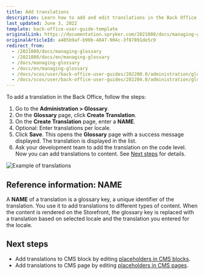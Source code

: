 ```yaml
---
title: Add translations
description: Learn how to add and edit translations in the Back Office.
last_updated: June 3, 2022
template: back-office-user-guide-template
originalLink: https://documentation.spryker.com/2021080/docs/managing-glossary
originalArticleId: a485b9af-b90b-4847-904c-3f87891de5c9
redirect_from:
  - /2021080/docs/managing-glossary
  - /2021080/docs/en/managing-glossary
  - /docs/managing-glossary
  - /docs/en/managing-glossary
  - /docs/scos/user/back-office-user-guides/202200.0/administration/glossary/managing-glossary.html
  - /docs/scos/user/back-office-user-guides/202204.0/administration/glossary/managing-glossary.html  
---
```


To add a translation in the Back Office, follow the steps:

1. Go to the **Administration&nbsp;<span aria-label="and then">></span> Glossary**.
2. On the **Glossary** page, click **Create Translation**.
3. On the **Create Translation** page, enter a **NAME**.
4. Optional: Enter translations per locale.
5. Click **Save**.
    This opens the **Glossary** page with a success message displayed. The translation is displayed in the list.
6. Ask your development team to add the translation on the code level.
    Now you can add translations to content. See [Next steps](#next-steps) for details.

![Example of translations](https://spryker.s3.eu-central-1.amazonaws.com/docs/User+Guides/Back+Office+User+Guides/Glossary/Managing+Glossary/managing-glossary.png)

## Reference information: NAME

A **NAME** of a translation is a glossary key, a unique identifier of the translation. You use it to add translations to different types of content. When the content is rendered on the Storefront, the glossary key is replaced with a translation based on selected locale and the translation you entered for the locale.


## Next steps

* Add translations to CMS block by editing [placeholders in CMS blocks](/docs/scos/user/back-office-user-guides/{{page.version}}/content/blocks/edit-placeholders-in-cms-blocks.html).
* Add translations to CMS page by editing [placeholders in CMS pages](/docs/scos/user/back-office-user-guides/{{page.version}}/content/pages/editing-cms-pages.html).
